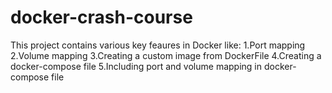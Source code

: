 # docker-crash-course

This project contains various key feaures in Docker like:
1.Port mapping
2.Volume mapping
3.Creating a custom image from DockerFile
4.Creating a docker-compose file
5.Including port and volume mapping in docker-compose file
